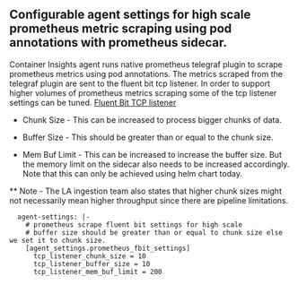 ## Configurable agent settings for high scale prometheus metric scraping using pod annotations with prometheus sidecar.

Container Insights agent runs native prometheus telegraf plugin to scrape prometheus metrics using pod annotations.
The metrics scraped from the telegraf plugin are sent to the fluent bit tcp listener.
In order to support higher volumes of prometheus metrics scraping some of the tcp listener settings can be tuned.
[Fluent Bit TCP listener](https://docs.fluentbit.io/manual/pipeline/inputs/tcp)

* Chunk Size - This can be increased to process bigger chunks of data.

* Buffer Size - This should be greater than or equal to the chunk size.

* Mem Buf Limit - This can be increased to increase the buffer size. But the memory limit on the sidecar also needs to be increased accordingly.
Note that this can only be achieved using helm chart today.


** Note - The LA ingestion team also states that higher chunk sizes might not necessarily mean higher throughput since there are pipeline limitations.

```
  agent-settings: |-
    # prometheus scrape fluent bit settings for high scale
    # buffer size should be greater than or equal to chunk size else we set it to chunk size. 
    [agent_settings.prometheus_fbit_settings]
      tcp_listener_chunk_size = 10
      tcp_listener_buffer_size = 10
      tcp_listener_mem_buf_limit = 200
```
